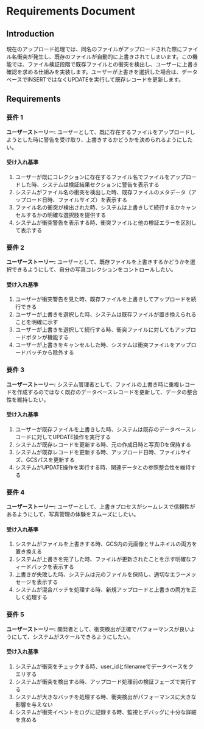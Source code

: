 # Requirements Document

## Introduction

現在のアップロード処理では、同名のファイルがアップロードされた際にファイル名衝突が発生し、既存のファイルが自動的に上書きされてしまいます。この機能では、ファイル検証段階で既存ファイルとの衝突を検出し、ユーザーに上書き確認を求める仕組みを実装します。ユーザーが上書きを選択した場合は、データベースでINSERTではなくUPDATEを実行して既存レコードを更新します。

## Requirements

### 要件 1

**ユーザーストーリー:** ユーザーとして、既に存在するファイルをアップロードしようとした時に警告を受け取り、上書きするかどうかを決められるようにしたい。

#### 受け入れ基準

1. ユーザーが既にコレクションに存在するファイル名でファイルをアップロードした時、システムは検証結果セクションに警告を表示する
2. システムがファイル名の衝突を検出した時、既存ファイルのメタデータ（アップロード日時、ファイルサイズ）を表示する
3. ファイル名の衝突が検出された時、システムは上書きして続行するかキャンセルするかの明確な選択肢を提供する
4. システムが衝突警告を表示する時、衝突ファイルと他の検証エラーを区別して表示する

### 要件 2

**ユーザーストーリー:** ユーザーとして、既存ファイルを上書きするかどうかを選択できるようにして、自分の写真コレクションをコントロールしたい。

#### 受け入れ基準

1. ユーザーが衝突警告を見た時、既存ファイルを上書きしてアップロードを続行できる
2. ユーザーが上書きを選択した時、システムは既存ファイルが置き換えられることを明確に示す
3. ユーザーが上書きを選択して続行する時、衝突ファイルに対してもアップロードボタンが機能する
4. ユーザーが上書きをキャンセルした時、システムは衝突ファイルをアップロードバッチから除外する

### 要件 3

**ユーザーストーリー:** システム管理者として、ファイルの上書き時に重複レコードを作成するのではなく既存のデータベースレコードを更新して、データの整合性を維持したい。

#### 受け入れ基準

1. ユーザーが既存ファイルを上書きした時、システムは既存のデータベースレコードに対してUPDATE操作を実行する
2. システムが既存レコードを更新する時、元の作成日時と写真IDを保持する
3. システムが既存レコードを更新する時、アップロード日時、ファイルサイズ、GCSパスを更新する
4. システムがUPDATE操作を実行する時、関連データとの参照整合性を維持する

### 要件 4

**ユーザーストーリー:** ユーザーとして、上書きプロセスがシームレスで信頼性があるようにして、写真管理の体験をスムーズにしたい。

#### 受け入れ基準

1. システムがファイルを上書きする時、GCS内の元画像とサムネイルの両方を置き換える
2. システムが上書きを完了した時、ファイルが更新されたことを示す明確なフィードバックを表示する
3. 上書きが失敗した時、システムは元のファイルを保持し、適切なエラーメッセージを表示する
4. システムが混合バッチを処理する時、新規アップロードと上書きの両方を正しく処理する

### 要件 5

**ユーザーストーリー:** 開発者として、衝突検出が正確でパフォーマンスが良いようにして、システムがスケールできるようにしたい。

#### 受け入れ基準

1. システムが衝突をチェックする時、user_idとfilenameでデータベースをクエリする
2. システムが衝突を検出する時、アップロード処理前の検証フェーズで実行する
3. システムが大きなバッチを処理する時、衝突検出がパフォーマンスに大きな影響を与えない
4. システムが衝突イベントをログに記録する時、監視とデバッグに十分な詳細を含める
